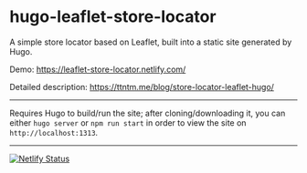 # hugo-leaflet-store-locator

A simple store locator based on Leaflet, built into a static site generated by Hugo.

Demo: https://leaflet-store-locator.netlify.com/

Detailed description: https://ttntm.me/blog/store-locator-leaflet-hugo/

---

Requires Hugo to build/run the site; after cloning/downloading it, you can either `hugo server` or `npm run start` in order to view the site on `http://localhost:1313`.

---

[![Netlify Status](https://api.netlify.com/api/v1/badges/b85746f0-70cb-45d0-9dbe-655905041478/deploy-status)](https://app.netlify.com/sites/leaflet-store-locator/deploys)
